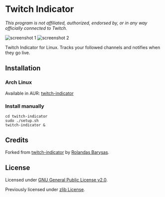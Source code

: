 # Twitch Indicator

*This program is not affiliated, authorized, endorsed by, or in any way
officially connected to Twitch.*

![screenshot 1](https://raw.githubusercontent.com/buzz/twitch-indicator/main/img/screenshot-1.webp)
![screenshot 2](https://raw.githubusercontent.com/buzz/twitch-indicator/main/img/screenshot-2.webp)

Twitch Indicator for Linux. Tracks your followed channels and notifies when they go live.

## Installation

### Arch Linux

Available in AUR: [twitch-indicator](https://aur.archlinux.org/packages/twitch-indicator/)

### Install manually

```
cd twitch-indicator
sudo ./setup.sh
twitch-indicator &
```

## Credits

Forked from [twitch-indicator](https://github.com/rolandasb/twitch-indicator) by
[Rolandas Barysas](https://github.com/rolandasb).

## License

Licensed under [GNU General Public License
v2.0](https://github.com/buzz/twitch-indicator/blob/master/LICENSE.txt).

Previously licensed under [zlib
License](https://github.com/buzz/twitch-indicator/blob/5ffcbe9bc776396a690fa2f839d7e753313a701b/LICENSE).
